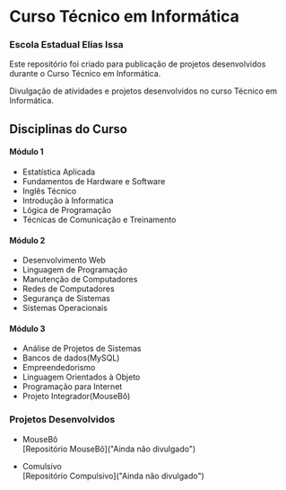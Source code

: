  # Curso Técnico em Informática
### Escola Estadual Elias Issa

Este repositório foi criado para publicação de projetos desenvolvidos durante o Curso Técnico em Informática.

Divulgação de atividades e projetos desenvolvidos no curso Técnico em Informática.
## Disciplinas do Curso
#### Módulo 1

* Estatística Aplicada
* Fundamentos de Hardware e Software
* Inglês Técnico
* Introdução à Informatica
* Lógica de Programação
* Técnicas de Comunicação e Treinamento
#### Módulo 2

* Desenvolvimento Web
* Linguagem de Programação
* Manutenção de Computadores
* Redes de Computadores
* Segurança de Sistemas
* Sistemas Operacionais
#### Módulo 3

* Análise de Projetos de Sistemas
* Bancos de dados(MySQL)
* Empreendedorismo
* Linguagem Orientados à Objeto
* Programação para Internet
* Projeto Integrador(MouseBô)
### Projetos Desenvolvidos

* MouseBô  
[Repositório MouseBô]("Ainda não divulgado")

* Comulsivo  
[Repositório Compulsivo]("Ainda não divulgado")